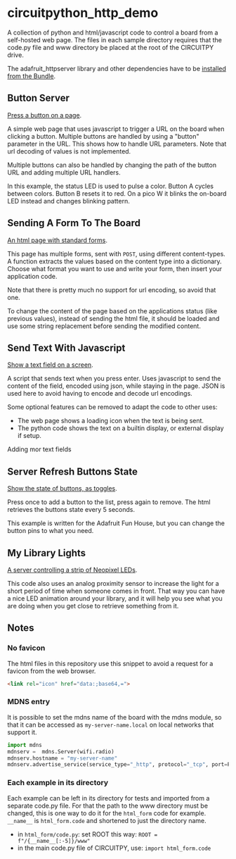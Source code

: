 # circuitpython_http_demo

A collection of python and html/javascript code to control a board from a self-hosted web page. The files in each sample directory requires that the code.py file and www directory be placed at the root of the CIRCUITPY drive.

The adafruit_httpserver library and other dependencies have to be [installed from the Bundle](https://circuitpython.org/libraries).

## Button Server

[Press a button on a page](button_server).

A simple web page that uses javascript to trigger a URL on the board when clicking a button.
Multiple buttons are handled by using a "button" parameter in the URL.
This shows how to handle URL parameters. Note that url decoding of values is not implemented.

Multiple buttons can also be handled by changing the path of the button URL and adding multiple URL handlers.

In this example, the status LED is used to pulse a color. Button A cycles between colors. Button B resets it to red. On a pico W it blinks the on-board LED instead and changes blinking pattern.

## Sending A Form To The Board

[An html page with standard forms](html_form).

This page has multiple forms, sent with `POST`, using different content-types.
A function extracts the values based on the content type into a dictionary.
Choose what format you want to use and write your form, then insert your application code. 

Note that there is pretty much no support for url encoding, so avoid that one.

To change the content of the page based on the applications status (like previous values), instead of sending the html file, it should be loaded and use some string replacement before sending the modified content.

## Send Text With Javascript

[Show a text field on a screen](text_server_plus).

A script that sends text when you press enter. Uses javascript to send the content of the field, encoded using json, while staying in the page. JSON is used here to avoid having to encode and decode url encodings.

Some optional features can be removed to adapt the code to other uses:
- The web page shows a loading icon when the text is being sent.
- The python code shows the text on a builtin display, or external display if setup.

Adding mor text fields 

## Server Refresh Buttons State

[Show the state of buttons, as toggles](server_refresh).

Press once to add a button to the list, press again to remove. The html retrieves the buttons state every 5 seconds.

This example is written for the Adafruit Fun House, but you can change the button pins to what you need.

## My Library Lights

[A server controlling a strip of Neopixel LEDs](my_library_lights).

This code also uses an analog proximity sensor to increase the light for a short period of time when someone comes in front. That way you can have a nice LED animation around your library, and it will help you see what you are doing when you get close to retrieve something from it.

## Notes

### No favicon

The html files in this repository use this snippet to avoid a request for a favicon from the web browser.

```html
<link rel="icon" href="data:;base64,=">
```

### MDNS entry

It is possible to set the mdns name of the board with the mdns module, so that it can be accessed as `my-server-name.local` on local networks that support it.

```py
import mdns
mdnserv =  mdns.Server(wifi.radio)
mdnserv.hostname = "my-server-name"
mdnserv.advertise_service(service_type="_http", protocol="_tcp", port=PORT)
```

### Each example in its directory

Each example can be left in its directory for tests and imported from a separate code.py file. For that the path to the www directory must be changed, this is one way to do it for the `html_form` code for example. `__name__` is `html_form.code` and shortened to just the directory name.

- in `html_form/code.py`: set ROOT this way: `ROOT = f"/{__name__[:-5]}/www"`
- in the main code.py file of CIRCUITPY, use: `import html_form.code`



